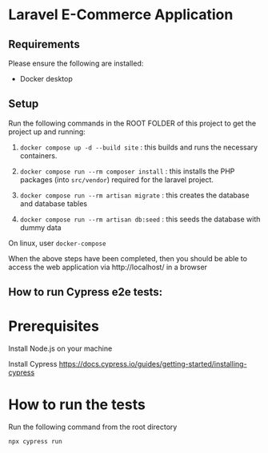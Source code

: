 # Laravel E-Commerce Application

  

## Requirements

  

Please ensure the following are installed:

* Docker desktop

  

## Setup

Run the following commands in the ROOT FOLDER of this project to get the project up and running:

  

1.  `docker compose up -d --build site` : this builds and runs the necessary containers.

2.  `docker compose run --rm composer install` : this installs the PHP packages (into `src/vendor`) required for the laravel project.

3.  `docker compose run --rm artisan migrate` : this creates the database and database tables

4.  `docker compose run --rm artisan db:seed` : this seeds the database with dummy data

On linux, user `docker-compose`

  

When the above steps have been completed, then you should be able to access the web application via http://localhost/ in a browser

  

## How to run Cypress e2e tests:

  

# Prerequisites

Install Node.js on your machine

Install Cypress https://docs.cypress.io/guides/getting-started/installing-cypress

  
# How to run the tests

Run the following command from the root directory

`npx cypress run`
